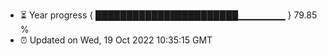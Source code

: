 - ⏳ Year progress { ███████████████████████▁▁▁▁▁▁▁ } 79.85 %
- ⏰ Updated on Wed, 19 Oct 2022 10:35:15 GMT

